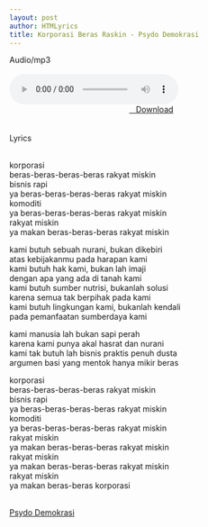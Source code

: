 ```yaml
---
layout: post
author: HTMLyrics
title: Korporasi Beras Raskin - Psydo Demokrasi
---
```


<div class="htl">Audio/mp3</div><br />

<audio class='js-player' style="--plyr-color-main: #212121;" controls>
<source src="https://drive.google.com/uc?authuser=0&id=1uzaC_6KC9lnmHHPiATdCpdM4xRY5lXS0&export=download" type="audio/mp3">
</audio><br />

<center>
<a href="/download/korporasiberasraskin-psydodemokrasi" class="hbt"><i class="fa fa-chevron-down" aria-hidden="true"></i>&nbsp; &nbsp;Download</a>
</center><br />
<br />

<div class="htl">Lyrics</div><br />

korporasi<br />
beras-beras-beras-beras rakyat miskin<br />
bisnis rapi<br />
ya beras-beras-beras-beras rakyat miskin<br />
komoditi<br />
ya beras-beras-beras-beras rakyat miskin<br />
rakyat miskin<br />
ya makan beras-beras-beras rakyat miskin<br />

kami butuh sebuah nurani, bukan dikebiri<br />
atas kebijakanmu pada harapan kami<br />
kami butuh hak kami, bukan lah imaji<br />
dengan apa yang ada di tanah kami<br />
kami butuh sumber nutrisi, bukanlah solusi<br />
karena semua tak berpihak pada kami<br />
kami butuh lingkungan kami, bukanlah kendali<br />
pada pemanfaatan sumberdaya kami<br />

kami manusia lah bukan sapi perah<br />
karena kami punya akal hasrat dan nurani<br />
kami tak butuh lah bisnis praktis penuh dusta<br />
argumen basi yang mentok hanya mikir beras<br />

korporasi<br />
beras-beras-beras-beras rakyat miskin<br />
bisnis rapi<br />
ya beras-beras-beras-beras rakyat miskin<br />
komoditi<br />
ya beras-beras-beras-beras rakyat miskin<br />
rakyat miskin<br />
ya makan beras-beras-beras rakyat miskin<br />
rakyat miskin<br />
ya makan beras-beras-beras rakyat miskin<br />
rakyat miskin<br />
ya makan beras-beras korporasi<br />
<br />

<i class="fa fa-hashtag" aria-hidden="true"></i>
<a href="/artist/psydodemokrasi">Psydo Demokrasi</a>
